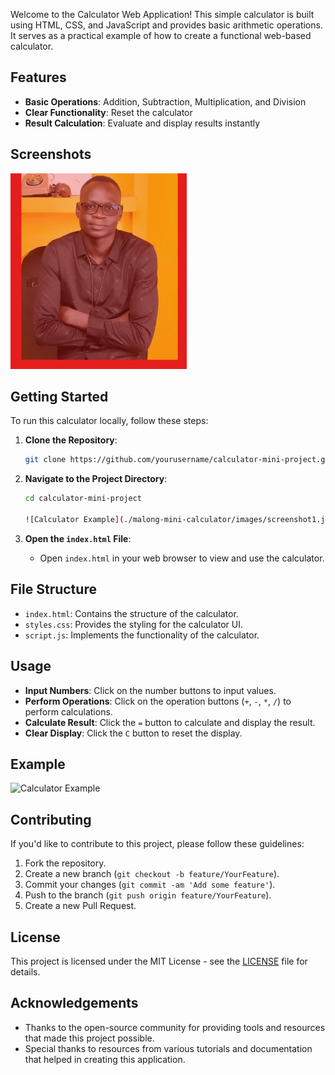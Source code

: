 Welcome to the Calculator Web Application! This simple calculator is built using HTML, CSS, and JavaScript and provides basic arithmetic operations. It serves as a practical example of how to create a functional web-based calculator.

## Features

- **Basic Operations**: Addition, Subtraction, Multiplication, and Division
- **Clear Functionality**: Reset the calculator
- **Result Calculation**: Evaluate and display results instantly

## Screenshots

![Calculator Screenshot](./background.jpg.jpg)  <!-- Update with the actual image path -->

## Getting Started

To run this calculator locally, follow these steps:

1. **Clone the Repository**:
   ```bash
   git clone https://github.com/yourusername/calculator-mini-project.git
   ```

2. **Navigate to the Project Directory**:
   ```bash
   cd calculator-mini-project

   ![Calculator Example](./malong-mini-calculator/images/screenshot1.jpg)
   ```

3. **Open the `index.html` File**:
   - Open `index.html` in your web browser to view and use the calculator.

## File Structure

- `index.html`: Contains the structure of the calculator.
- `styles.css`: Provides the styling for the calculator UI.
- `script.js`: Implements the functionality of the calculator.

## Usage

- **Input Numbers**: Click on the number buttons to input values.
- **Perform Operations**: Click on the operation buttons (`+`, `-`, `*`, `/`) to perform calculations.
- **Calculate Result**: Click the `=` button to calculate and display the result.
- **Clear Display**: Click the `C` button to reset the display.

## Example

![Calculator Example](./malong-mini-calculator/images/screenshot2.jpg)  <!-- Update with the actual image path -->

## Contributing

If you'd like to contribute to this project, please follow these guidelines:

1. Fork the repository.
2. Create a new branch (`git checkout -b feature/YourFeature`).
3. Commit your changes (`git commit -am 'Add some feature'`).
4. Push to the branch (`git push origin feature/YourFeature`).
5. Create a new Pull Request.

## License

This project is licensed under the MIT License - see the [LICENSE](LICENSE) file for details.

## Acknowledgements

- Thanks to the open-source community for providing tools and resources that made this project possible.
- Special thanks to resources from various tutorials and documentation that helped in creating this application.